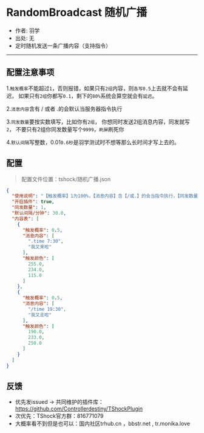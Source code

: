 # RandomBroadcast 随机广播
- 作者: 羽学
- 出处: 无
- 定时随机发送一条广播内容（支持指令）
---
配置注意事项
---

1.`触发概率`不能超过`1`，否则报错，如果只有`2组`内容，则`各写0.5`上去就不会有延迟，
如果只有`2组`你都写`0.1`，剩下的`80%`系统会算空就会有`延迟`。

2.`消息内容`含有 / 或者 .的会默认当服务器指令执行

3.`同发数量`要按实数填写，比如你有`2组`，
你想同时发送2组消息内容，同发就写`2`，
不要只有2组你同发数量写个`9999`，`刷屏`刷死你

4.`默认间隔`写整数，0.01`0.6秒`是羽学测试时不想等那么长时间才写上去的。


## 配置
> 配置文件位置：tshock/随机广播.json
```json
{
  "使用说明": "【触发概率】1为100%，【消息内容】含【/或.】的会当指令执行，【同发数量】会随机发多组内容",
  "开启插件": true,
  "同发数量": 1,
  "默认间隔/分钟": 30.0,
  "内容表": [
    {
      "触发概率": 0.5,
      "消息内容": [
        ".time 7:30",
        "我又来啦"
      ],
      "触发颜色": [
        255.0,
        234.0,
        115.0
      ]
    },
    {
      "触发概率": 0.5,
      "消息内容": [
        "/time 19:30",
        "我又走啦"
      ],
      "触发颜色": [
        190.0,
        233.0,
        250.0
      ]
    }
  ]
}
```
## 反馈
- 优先发issued -> 共同维护的插件库：https://github.com/Controllerdestiny/TShockPlugin
- 次优先：TShock官方群：816771079
- 大概率看不到但是也可以：国内社区trhub.cn ，bbstr.net , tr.monika.love
